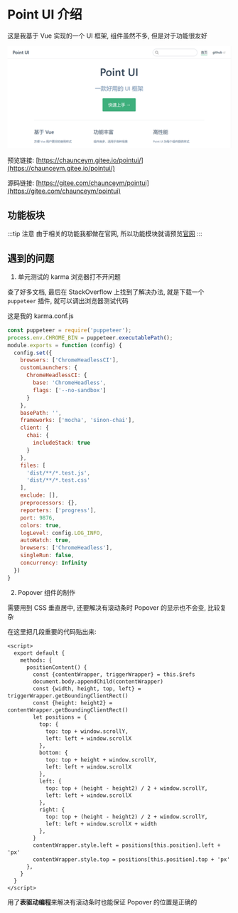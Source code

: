 # Point UI 介绍

这是我基于 Vue 实现的一个 UI 框架, 组件虽然不多, 但是对于功能很友好

![首页预览](../image/pointui-1.png)

预览链接: [https://chaunceym.gitee.io/pointui/](https://chaunceym.gitee.io/pointui/)

源码链接: [https://gitee.com/chaunceym/pointui](https://gitee.com/chaunceym/pointui)

## 功能板块

:::tip 注意
由于相关的功能我都做在官网, 所以功能模块就请预览[官网](https://chaunceym.gitee.io/pointui/)
:::


## 遇到的问题

1. 单元测试的 karma 浏览器打不开问题

查了好多文档, 最后在 StackOverflow 上找到了解决办法, 就是下载一个 `puppeteer` 插件, 就可以调出浏览器测试代码

这是我的 karma.conf.js

```js
const puppeteer = require('puppeteer');
process.env.CHROME_BIN = puppeteer.executablePath();
module.exports = function (config) {
  config.set({
    browsers: ['ChromeHeadlessCI'],
    customLaunchers: {
      ChromeHeadlessCI: {
        base: 'ChromeHeadless',
        flags: ['--no-sandbox']
      }
    },
    basePath: '',
    frameworks: ['mocha', 'sinon-chai'],
    client: {
      chai: {
        includeStack: true
      }
    },
    files: [
      'dist/**/*.test.js',
      'dist/**/*.test.css'
    ],
    exclude: [],
    preprocessors: {},
    reporters: ['progress'],
    port: 9876,
    colors: true,
    logLevel: config.LOG_INFO,
    autoWatch: true,
    browsers: ['ChromeHeadless'],
    singleRun: false,
    concurrency: Infinity
  })
}
```

2. Popover 组件的制作

需要用到 CSS 垂直居中, 还要解决有滚动条时 Popover 的显示也不会变, 比较复杂


在这里把几段重要的代码贴出来:
```vue
<script>
  export default {
    methods: {
      positionContent() {
        const {contentWrapper, triggerWrapper} = this.$refs
        document.body.appendChild(contentWrapper)
        const {width, height, top, left} = triggerWrapper.getBoundingClientRect()
        const {height: height2} = contentWrapper.getBoundingClientRect()
        let positions = {
          top: {
            top: top + window.scrollY,
            left: left + window.scrollX
          },
          bottom: {
            top: top + height + window.scrollY,
            left: left + window.scrollX
          },
          left: {
            top: top + (height - height2) / 2 + window.scrollY,
            left: left + window.scrollX
          },
          right: {
            top: top + (height - height2) / 2 + window.scrollY,
            left: left + window.scrollX + width
          },
        }
        contentWrapper.style.left = positions[this.position].left + 'px'
        contentWrapper.style.top = positions[this.position].top + 'px'
      },
    }
  }
</script>
```

用了**表驱动编程**来解决有滚动条时也能保证 Popover 的位置是正确的


